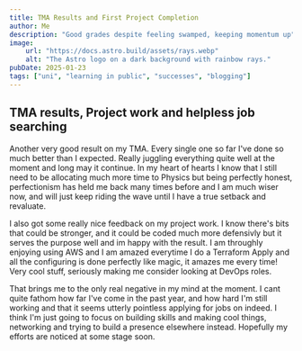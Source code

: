 ```yaml
---
title: TMA Results and First Project Completion
author: Me
description: "Good grades despite feeling swamped, keeping momentum up"
image:
    url: "https://docs.astro.build/assets/rays.webp"
    alt: "The Astro logo on a dark background with rainbow rays."
pubDate: 2025-01-23
tags: ["uni", "learning in public", "successes", "blogging"]
---
```

## TMA results, Project work and helpless job searching

Another very good result on my TMA. Every single one so far I've done so much better than I expected. Really juggling everything quite well at the moment and long may it continue. In my heart of hearts I know that I still need to be allocating much more time to Physics but being perfectly honest, perfectionism has held me back many times before and I am much wiser now, and will just keep riding the wave until I have a true setback and revaluate.

I also got some really nice feedback on my project work. I know there's bits that could be stronger, and it could be coded much more defensivly but it serves the purpose well and im happy with the result. I am throughly enjoying using AWS and I am amazed everytime I do a Terraform Apply and all the configuring is done perfectly like magic, it amazes me every time! Very cool stuff, seriously making me consider looking at DevOps roles.

That brings me to the only real negative in my mind at the moment. I cant quite fathom how far I've come in the past year, and how hard I'm still working and that it seems utterly pointless applying for jobs on indeed. I think I'm just going to focus on building skills and making cool things, networking and trying to build a presence elsewhere instead. Hopefully my efforts are noticed at some stage soon.

